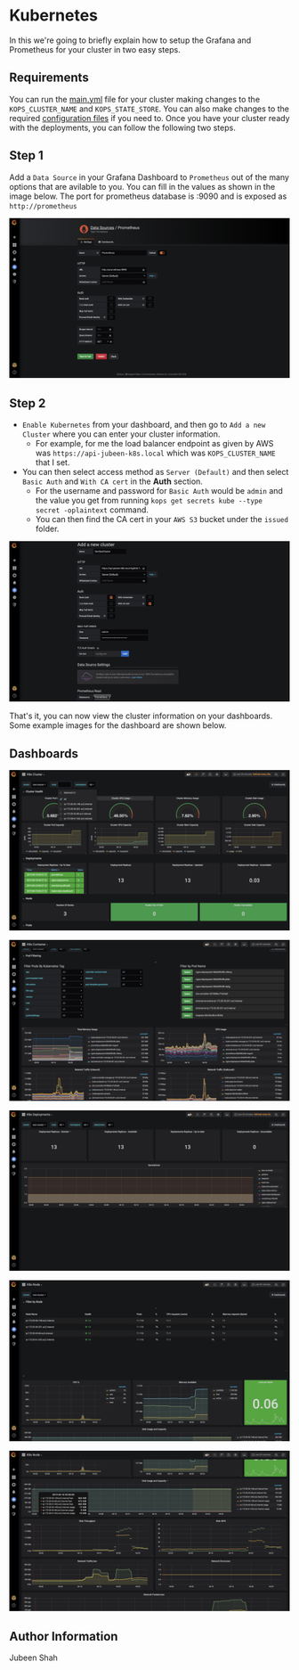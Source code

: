 Kubernetes 
=========

In this we're going to briefly explain how to setup the Grafana and Prometheus for your cluster in two easy steps.

Requirements
------------

You can run the [main.yml](./tasks/main.yml) file for your cluster making changes to the `KOPS_CLUSTER_NAME` and `KOPS_STATE_STORE`. You can also make changes to the required [configuration files](./files/) if you need to. Once you have your cluster ready with the deployments, you can follow the following two steps.

Step 1
--------------

Add a `Data Source` in your Grafana Dashboard to `Prometheus` out of the many options that are avilable to you. You can fill in the values as shown in the image below. The port for prometheus database is :9090 and is exposed as `http://prometheus`

![Prometheus Setup](./resources/setup-prometheus.png)

Step 2
------------

* `Enable Kubernetes` from your dashboard, and then go to `Add a new Cluster` where you can enter your cluster information. 
	* For example, for me the load balancer endpoint as given by AWS was `https://api-jubeen-k8s.local` which was `KOPS_CLUSTER_NAME` that I set. 
* You can then select access method as `Server (Default)` and then select `Basic Auth` and `With CA cert` in the **Auth** section. 
	* For the username and password for `Basic Auth` would be `admin` and the value you get from running `kops get secrets kube --type secret -oplaintext` command. 
	* You can then find the CA cert in your `AWS S3` bucket under the `issued` folder.

![Setting up your cluster](./resources/setup-cluster.png)

That's it, you can now view the cluster information on your dashboards. Some example images for the dashboard are shown below.

Dashboards
-------------
![Dashboard for Kubernetes Cluster](./resources/Dashboard-1.png)

![Dashboard for Kubernetes Container](./resources/Dashboard-2.png)

![Dashboard for Kubernetes Deployment](./resources/Dashboard-3.png)

![Dashboard for Kubernetes Node](./resources/Dashboard-4.png)

![Dashboard for Kubernetes Node](./resources/Dashboard-5.png)

Author Information
------------------

Jubeen Shah
